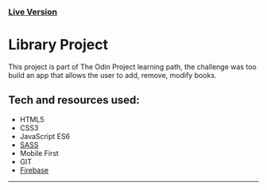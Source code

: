 ### [Live Version](https://randrerd.github.io/library-top/)

# Library Project

This project is part of The Odin Project learning path, the challenge was too build an app that allows the user to add, remove, modify books.

## Tech and resources used:

- HTML5
- CSS3
- JavaScript ES6
- [SASS](https://sass-lang.com/guide)
- Mobile First
- GIT
- [Firebase](https://firebase.google.com/)

---
